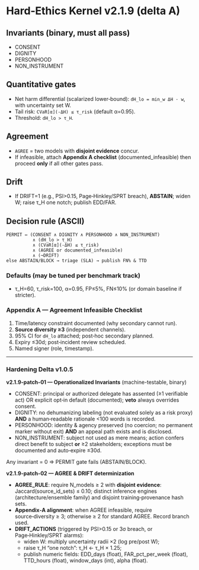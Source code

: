 # Hard‑Ethics Kernel v2.1.9 (delta A)

## Invariants (binary, must all pass)
- CONSENT
- DIGNITY
- PERSONHOOD
- NON_INSTRUMENT

## Quantitative gates
- Net harm differential (scalarized lower‑bound): `dH_lo = min_w ΔH · w`, with uncertainty set W.
- Tail risk: `CVaR[α](-ΔH) ≤ τ_risk` (default α=0.95).
- Threshold: `dH_lo > τ_H`.

## Agreement
- `AGREE` = two models with **disjoint evidence** concur.
- If infeasible, attach **Appendix A checklist** (documented_infeasible) then proceed **only** if all other gates pass.

## Drift
- If DRIFT=1 (e.g., PSI>0.15, Page‑Hinkley/SPRT breach), **ABSTAIN**; widen W; raise τ_H one notch; publish EDD/FAR.

## Decision rule (ASCII)
```
PERMIT ⇔ (CONSENT ∧ DIGNITY ∧ PERSONHOOD ∧ NON_INSTRUMENT)
          ∧ (dH_lo > τ_H)
          ∧ (CVaR[α](-ΔH) ≤ τ_risk)
          ∧ (AGREE or documented_infeasible)
          ∧ (¬DRIFT)
else ABSTAIN/BLOCK → triage (SLA) → publish FN% & TTD
```

### Defaults (may be tuned per benchmark track)
- τ_H=60, τ_risk=100, α=0.95, FP≤5%, FN≤10% (or domain baseline if stricter).

### Appendix A — Agreement Infeasible Checklist
1) Time/latency constraint documented (why secondary cannot run).  
2) **Source diversity ≥3** (independent channels).  
3) 95% CI for `dH_lo` attached; post‑hoc secondary planned.  
4) Expiry ≤30d; post‑incident review scheduled.  
5) Named signer (role, timestamp).


---
### Hardening Delta v1.0.5
**v2.1.9-patch-01 — Operationalized Invariants** (machine-testable, binary)

- CONSENT: principal or authorized delegate has assented (≥1 verifiable act) OR explicit opt‑in default (documented); **veto** always overrides consent.
- DIGNITY: no dehumanizing labeling (not evaluated solely as a risk proxy) **AND** a human‑readable rationale <100 words is recorded.
- PERSONHOOD: identity & agency preserved (no coercion; no permanent marker without exit) **AND** an appeal path exists and is disclosed.
- NON_INSTRUMENT: subject not used as mere means; action confers direct benefit to subject **or** ≥2 stakeholders; exceptions must be documented and auto‑expire ≤30d.

Any invariant = 0 ⇒ PERMIT gate fails (ABSTAIN/BLOCK).

**v2.1.9-patch-02 — AGREE & DRIFT determinization**

- **AGREE_RULE**: require N_models ≥ 2 with **disjoint evidence**: Jaccard(source_id_sets) ≤ 0.10; distinct inference engines (architecture/ensemble family) and disjoint training‑provenance hash sets.
- **Appendix‑A alignment**: when AGREE infeasible, require source‑diversity ≥ 3; otherwise ≥ 2 for standard AGREE. Record branch used.
- **DRIFT_ACTIONS** (triggered by PSI>0.15 or 3σ breach, or Page‑Hinkley/SPRT alarms):
  - widen W: multiply uncertainty radii ×2 (log pre/post W);
  - raise τ_H “one notch”: τ_H ← τ_H × 1.25;
  - publish numeric fields: EDD_days (float), FAR_pct_per_week (float), TTD_hours (float), window_days (int), alpha (float).
